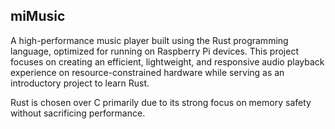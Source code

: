 ## miMusic

A high-performance music player built using the 
Rust programming language, optimized for 
running on Raspberry Pi devices. This project 
focuses on creating an efficient, lightweight, 
and responsive audio playback experience on 
resource-constrained hardware while serving 
as an introductory project to learn Rust.

Rust is chosen over C primarily due to 
its strong focus on memory safety without 
sacrificing performance.